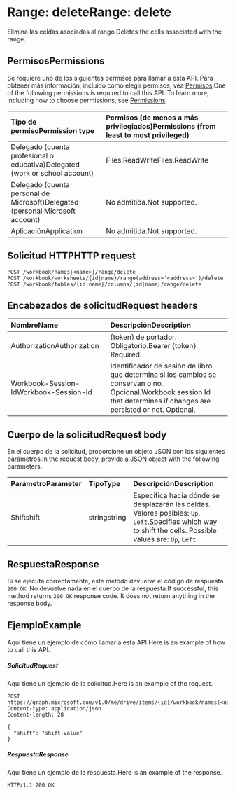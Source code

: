 # <a name="range-delete"></a><span data-ttu-id="6fd0e-101">Range: delete</span><span class="sxs-lookup"><span data-stu-id="6fd0e-101">Range: delete</span></span>

<span data-ttu-id="6fd0e-102">Elimina las celdas asociadas al rango.</span><span class="sxs-lookup"><span data-stu-id="6fd0e-102">Deletes the cells associated with the range.</span></span>
## <a name="permissions"></a><span data-ttu-id="6fd0e-103">Permisos</span><span class="sxs-lookup"><span data-stu-id="6fd0e-103">Permissions</span></span>
<span data-ttu-id="6fd0e-p101">Se requiere uno de los siguientes permisos para llamar a esta API. Para obtener más información, incluido cómo elegir permisos, vea [Permisos](../../../concepts/permissions_reference.md).</span><span class="sxs-lookup"><span data-stu-id="6fd0e-p101">One of the following permissions is required to call this API. To learn more, including how to choose permissions, see [Permissions](../../../concepts/permissions_reference.md).</span></span>

|<span data-ttu-id="6fd0e-106">Tipo de permiso</span><span class="sxs-lookup"><span data-stu-id="6fd0e-106">Permission type</span></span>      | <span data-ttu-id="6fd0e-107">Permisos (de menos a más privilegiados)</span><span class="sxs-lookup"><span data-stu-id="6fd0e-107">Permissions (from least to most privileged)</span></span>              |
|:--------------------|:---------------------------------------------------------|
|<span data-ttu-id="6fd0e-108">Delegado (cuenta profesional o educativa)</span><span class="sxs-lookup"><span data-stu-id="6fd0e-108">Delegated (work or school account)</span></span> | <span data-ttu-id="6fd0e-109">Files.ReadWrite</span><span class="sxs-lookup"><span data-stu-id="6fd0e-109">Files.ReadWrite</span></span>    |
|<span data-ttu-id="6fd0e-110">Delegado (cuenta personal de Microsoft)</span><span class="sxs-lookup"><span data-stu-id="6fd0e-110">Delegated (personal Microsoft account)</span></span> | <span data-ttu-id="6fd0e-111">No admitida.</span><span class="sxs-lookup"><span data-stu-id="6fd0e-111">Not supported.</span></span>    |
|<span data-ttu-id="6fd0e-112">Aplicación</span><span class="sxs-lookup"><span data-stu-id="6fd0e-112">Application</span></span> | <span data-ttu-id="6fd0e-113">No admitida.</span><span class="sxs-lookup"><span data-stu-id="6fd0e-113">Not supported.</span></span> |

## <a name="http-request"></a><span data-ttu-id="6fd0e-114">Solicitud HTTP</span><span class="sxs-lookup"><span data-stu-id="6fd0e-114">HTTP request</span></span>
<!-- { "blockType": "ignored" } -->
```http
POST /workbook/names(<name>)/range/delete
POST /workbook/worksheets/{id|name}/range(address='<address>')/delete
POST /workbook/tables/{id|name}/columns/{id|name}/range/delete

```
## <a name="request-headers"></a><span data-ttu-id="6fd0e-115">Encabezados de solicitud</span><span class="sxs-lookup"><span data-stu-id="6fd0e-115">Request headers</span></span>
| <span data-ttu-id="6fd0e-116">Nombre</span><span class="sxs-lookup"><span data-stu-id="6fd0e-116">Name</span></span>       | <span data-ttu-id="6fd0e-117">Descripción</span><span class="sxs-lookup"><span data-stu-id="6fd0e-117">Description</span></span>|
|:---------------|:----------|
| <span data-ttu-id="6fd0e-118">Authorization</span><span class="sxs-lookup"><span data-stu-id="6fd0e-118">Authorization</span></span>  | <span data-ttu-id="6fd0e-p102">{token} de portador. Obligatorio.</span><span class="sxs-lookup"><span data-stu-id="6fd0e-p102">Bearer {token}. Required.</span></span> |
| <span data-ttu-id="6fd0e-121">Workbook-Session-Id</span><span class="sxs-lookup"><span data-stu-id="6fd0e-121">Workbook-Session-Id</span></span>  | <span data-ttu-id="6fd0e-p103">Identificador de sesión de libro que determina si los cambios se conservan o no. Opcional.</span><span class="sxs-lookup"><span data-stu-id="6fd0e-p103">Workbook session Id that determines if changes are persisted or not. Optional.</span></span>|

## <a name="request-body"></a><span data-ttu-id="6fd0e-124">Cuerpo de la solicitud</span><span class="sxs-lookup"><span data-stu-id="6fd0e-124">Request body</span></span>
<span data-ttu-id="6fd0e-125">En el cuerpo de la solicitud, proporcione un objeto JSON con los siguientes parámetros.</span><span class="sxs-lookup"><span data-stu-id="6fd0e-125">In the request body, provide a JSON object with the following parameters.</span></span>

| <span data-ttu-id="6fd0e-126">Parámetro</span><span class="sxs-lookup"><span data-stu-id="6fd0e-126">Parameter</span></span>    | <span data-ttu-id="6fd0e-127">Tipo</span><span class="sxs-lookup"><span data-stu-id="6fd0e-127">Type</span></span>   |<span data-ttu-id="6fd0e-128">Descripción</span><span class="sxs-lookup"><span data-stu-id="6fd0e-128">Description</span></span>|
|:---------------|:--------|:----------|
|<span data-ttu-id="6fd0e-129">Shift</span><span class="sxs-lookup"><span data-stu-id="6fd0e-129">shift</span></span>|<span data-ttu-id="6fd0e-130">string</span><span class="sxs-lookup"><span data-stu-id="6fd0e-130">string</span></span>|<span data-ttu-id="6fd0e-p104">Especifica hacia dónde se desplazarán las celdas.  Valores posibles: `Up`, `Left`.</span><span class="sxs-lookup"><span data-stu-id="6fd0e-p104">Specifies which way to shift the cells.  Possible values are: `Up`, `Left`.</span></span>|

## <a name="response"></a><span data-ttu-id="6fd0e-133">Respuesta</span><span class="sxs-lookup"><span data-stu-id="6fd0e-133">Response</span></span>

<span data-ttu-id="6fd0e-p105">Si se ejecuta correctamente, este método devuelve el código de respuesta `200 OK`. No devuelve nada en el cuerpo de la respuesta.</span><span class="sxs-lookup"><span data-stu-id="6fd0e-p105">If successful, this method returns `200 OK` response code. It does not return anything in the response body.</span></span>

## <a name="example"></a><span data-ttu-id="6fd0e-136">Ejemplo</span><span class="sxs-lookup"><span data-stu-id="6fd0e-136">Example</span></span>
<span data-ttu-id="6fd0e-137">Aquí tiene un ejemplo de cómo llamar a esta API.</span><span class="sxs-lookup"><span data-stu-id="6fd0e-137">Here is an example of how to call this API.</span></span>
##### <a name="request"></a><span data-ttu-id="6fd0e-138">Solicitud</span><span class="sxs-lookup"><span data-stu-id="6fd0e-138">Request</span></span>
<span data-ttu-id="6fd0e-139">Aquí tiene un ejemplo de la solicitud.</span><span class="sxs-lookup"><span data-stu-id="6fd0e-139">Here is an example of the request.</span></span>
<!-- {
  "blockType": "request",
  "name": "range_delete"
}-->
```http
POST https://graph.microsoft.com/v1.0/me/drive/items/{id}/workbook/names(<name>)/range/delete
Content-type: application/json
Content-length: 28

{
  "shift": "shift-value"
}
```

##### <a name="response"></a><span data-ttu-id="6fd0e-140">Respuesta</span><span class="sxs-lookup"><span data-stu-id="6fd0e-140">Response</span></span>
<span data-ttu-id="6fd0e-141">Aquí tiene un ejemplo de la respuesta.</span><span class="sxs-lookup"><span data-stu-id="6fd0e-141">Here is an example of the response.</span></span> 
<!-- {
  "blockType": "response",
  "truncated": true,
  "@odata.type": "microsoft.graph.none"
} -->
```http
HTTP/1.1 200 OK
```

<!-- uuid: 8fcb5dbc-d5aa-4681-8e31-b001d5168d79
2015-10-25 14:57:30 UTC -->
<!-- {
  "type": "#page.annotation",
  "description": "Range: delete",
  "keywords": "",
  "section": "documentation",
  "tocPath": ""
}-->
